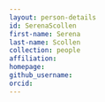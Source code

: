 ```yaml
---
layout: person-details
id: SerenaScollen
first-name: Serena
last-name: Scollen
collection: people
affiliation: 
homepage:
github_username:
orcid:
---
```

